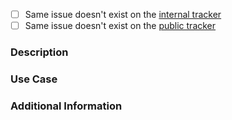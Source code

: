 
* [ ] Same issue doesn't exist on the [internal tracker](https://gitlab.ics.muni.cz/groups/cryton/-/issues?or%5Blabel_name%5D%5B%5D=new%20feature&or%5Blabel_name%5D%5B%5D=enhancement)
* [ ] Same issue doesn't exist on the [public tracker](https://github.com/CSIRT-MU/Cryton/issues?q=is%3Aopen+is%3Aissue+label%3Aenhancement)

### Description

<!-- Explain the feature you'd like to request in detail. Be clear and specific about what the feature does and why it would be valuable. -->

### Use Case

<!-- Provide one or more scenarios or situations where this feature would be beneficial. -->

### Additional Information

<!-- Include any additional information, such as mockups, diagrams, or links to related resources that may help clarify your request. -->
